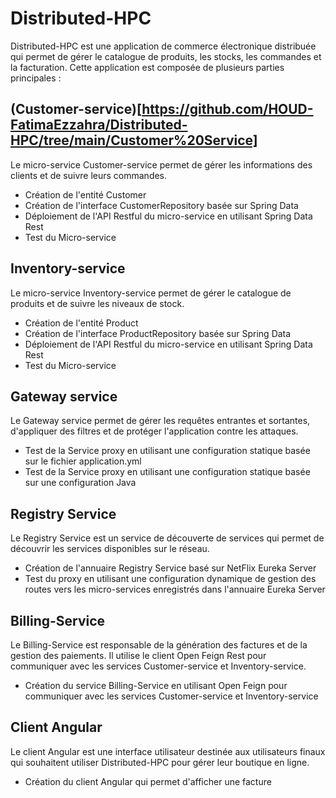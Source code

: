 # Distributed-HPC
Distributed-HPC est une application de commerce électronique distribuée qui permet de gérer le catalogue de produits, les stocks, les commandes et la facturation. Cette application est composée de plusieurs parties principales :

## (Customer-service)[https://github.com/HOUD-FatimaEzzahra/Distributed-HPC/tree/main/Customer%20Service]
Le micro-service Customer-service permet de gérer les informations des clients et de suivre leurs commandes.

- Création de l'entité Customer
- Création de l'interface CustomerRepository basée sur Spring Data
- Déploiement de l'API Restful du micro-service en utilisant Spring Data Rest
- Test du Micro-service

## Inventory-service
Le micro-service Inventory-service permet de gérer le catalogue de produits et de suivre les niveaux de stock.

- Création de l'entité Product
- Création de l'interface ProductRepository basée sur Spring Data
- Déploiement de l'API Restful du micro-service en utilisant Spring Data Rest
- Test du Micro-service
## Gateway service
Le Gateway service permet de gérer les requêtes entrantes et sortantes, d'appliquer des filtres et de protéger l'application contre les attaques.

- Test de la Service proxy en utilisant une configuration statique basée sur le fichier application.yml
- Test de la Service proxy en utilisant une configuration statique basée sur une configuration Java
## Registry Service
Le Registry Service est un service de découverte de services qui permet de découvrir les services disponibles sur le réseau.

- Création de l'annuaire Registry Service basé sur NetFlix Eureka Server
- Test du proxy en utilisant une configuration dynamique de gestion des routes vers les micro-services enregistrés dans l'annuaire Eureka Server
## Billing-Service
Le Billing-Service est responsable de la génération des factures et de la gestion des paiements. Il utilise le client Open Feign Rest pour communiquer avec les services Customer-service et Inventory-service.

- Création du service Billing-Service en utilisant Open Feign pour communiquer avec les services Customer-service et Inventory-service
## Client Angular
Le client Angular est une interface utilisateur destinée aux utilisateurs finaux qui souhaitent utiliser Distributed-HPC pour gérer leur boutique en ligne.

- Création du client Angular qui permet d'afficher une facture
